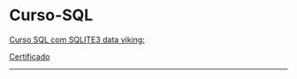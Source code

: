# Curso-SQL
[Curso SQL com SQLITE3 data viking:](https://github.com/tmarsbr/Curso-SQL/blob/main/curso%20SQL%20data.ipynb)

[Certificado](https://github.com/tmarsbr/Cursos-Data-Viking/blob/main/certificado/certificado%20SQL%20data.pdf)

-----------------------------------------------------------------------------------------------------------------------------------------------------------
